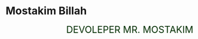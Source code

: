 
<html>
      <head>
             <title> My personal Website </title>
              <h1>Mostakim Billah</h1>
           <body>
                 <marquee direction="left" behavior="alternate" style="color:RGB(0,45,0); font-size: 25px;"> DEVOLEPER MR. MOSTAKIM
                 </marquee>
           </body>
      </head>
</html>
